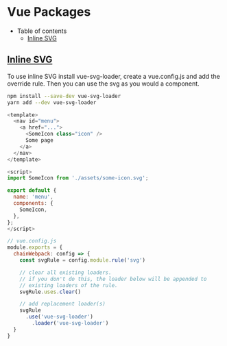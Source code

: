 # Vue Packages

- Table of contents
  - [Inline SVG](#Inline-SVG)


## [Inline SVG](https://cli.vuejs.org/guide/webpack.html#adding-a-new-loader)

To use inline SVG install vue-svg-loader, create a vue.config.js and add the override rule. Then you can use the svg as you would a component.

```bash
npm install --save-dev vue-svg-loader
yarn add --dev vue-svg-loader
```

```javascript
<template>
  <nav id="menu">
    <a href="...">
      <SomeIcon class="icon" />
      Some page
    </a>
  </nav>
</template>

<script>
import SomeIcon from './assets/some-icon.svg';

export default {
  name: 'menu',
  components: {
    SomeIcon,
  },
};
</script>

```

```javascript
// vue.config.js
module.exports = {
  chainWebpack: config => {
    const svgRule = config.module.rule('svg')

    // clear all existing loaders.
    // if you don't do this, the loader below will be appended to
    // existing loaders of the rule.
    svgRule.uses.clear()

    // add replacement loader(s)
    svgRule
      .use('vue-svg-loader')
        .loader('vue-svg-loader')
  }
}
```